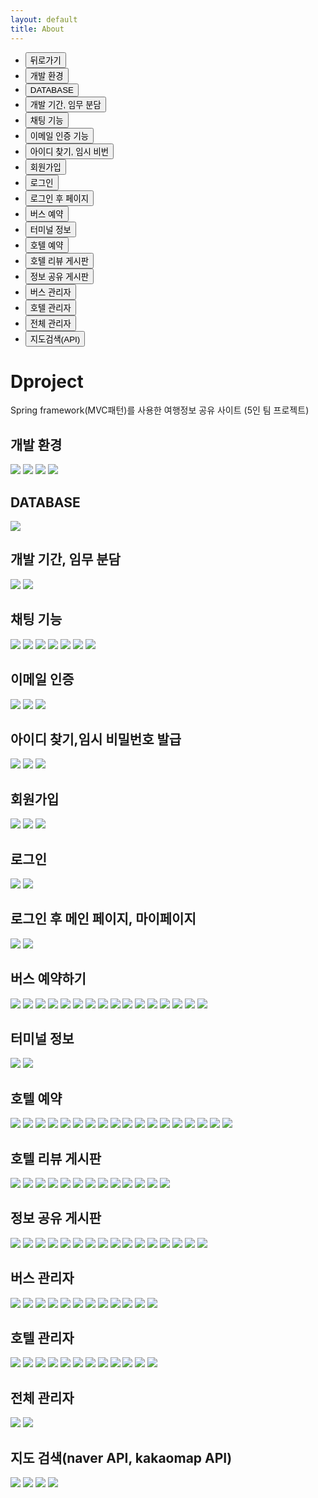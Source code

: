```yaml
---
layout: default
title: About
---
```


  <div class="floating-menu">
        <ul>
            <li class="m">  <button  onclick="history.go(-1);">뒤로가기</button></li>
            <li class="m">  <button  onclick="fnMove('1')">개발 환경</button></li>
            <li class="m">  <button onclick="fnMove('2')">DATABASE</button></li>
            <li class="m">  <button onclick="fnMove('3')">개발 기간, 임무 분담</button></li>
            <li class="m">  <button  onclick="fnMove('4')">채팅 기능</button></li>
            <li class="m">  <button onclick="fnMove('5')">이메일 인증 기능</button></li>
            <li class="m">  <button onclick="fnMove('6')">아이디 찾기, 임시 비번</button></li>
            <li class="m">  <button  onclick="fnMove('7')">회원가입</button></li>
            <li class="m">  <button onclick="fnMove('8')">로그인</button></li>
            <li class="m">  <button onclick="fnMove('9')">로그인 후 페이지</button></li>
            <li class="m">  <button  onclick="fnMove('10')">버스 예약</button></li>
            <li class="m">  <button onclick="fnMove('11')">터미널 정보</button></li>
            <li class="m">  <button onclick="fnMove('12')">호텔 예약</button></li>
            <li class="m">  <button onclick="fnMove('13')">호텔 리뷰 게시판</button></li>
            <li class="m">  <button onclick="fnMove('14')">정보 공유 게시판</button></li>
            <li class="m">  <button onclick="fnMove('15')">버스 관리자</button></li>
            <li class="m">  <button onclick="fnMove('16')">호텔 관리자</button></li>
            <li class="m">  <button onclick="fnMove('17')">전체 관리자</button></li>
            <li class="m">  <button onclick="fnMove('18')">지도검색(API)</button></li>
        </ul>
    </div>

<h1>Dproject</h1>
<p class="message">
Spring framework(MVC패턴)를 사용한 여행정보 공유 사이트 (5인 팀 프로젝트)
</p>
  <div id="div1">
  <h2>개발 환경</h2>
  <img src="../public/dproj_img/4.JPG">
  <img src="../public/dproj_img/5.JPG">
  <img src="../public/dproj_img/6.JPG">
  <img src="../public/dproj_img/7.JPG" >
  </div>


  <div id="div2">
  <h2>DATABASE</h2>
  <img src="../public/dproj_img/8.JPG" >
  </div>

  <div id="div3">
  <h2>개발 기간, 임무 분담</h2>
  <img src="../public/dproj_img/3.JPG" >
  <img src="../public/dproj_img/1.JPG" >
  </div>


  <div id="div4">
  <h2>채팅 기능</h2>
  <img src="../public/dproj_img/9.JPG">
  <img src="../public/dproj_img/10.JPG">
  <img src="../public/dproj_img/11.JPG">
  <img src="../public/dproj_img/12.JPG">
  <img src="../public/dproj_img/13.JPG">
  <img src="../public/dproj_img/14.JPG">
  <img src="../public/dproj_img/15.JPG">
  </div>



  <div id="div5">
  <h2>이메일 인증</h2>
  <img src="../public/dproj_img/16.JPG">
  <img src="../public/dproj_img/17.JPG">
  <img src="../public/dproj_img/18.JPG">
  </div>



  <div id="div6">
  <h2>아이디 찾기,임시 비밀번호 발급</h2>
  <img src="../public/dproj_img/68.JPG">
  <img src="../public/dproj_img/19.JPG">
  <img src="../public/dproj_img/20.JPG">
  </div>



  <div id="div7">
  <h2>회원가입</h2>
  <img src="../public/dproj_img/63.JPG">
  <img src="../public/dproj_img/64.JPG">
  <img src="../public/dproj_img/65.JPG">
  </div>



  <div id="div8">
  <h2>로그인</h2>
  <img src="../public/dproj_img/66.JPG">
  <img src="../public/dproj_img/67.JPG">
  </div>



  <div id="div9">
  <h2>로그인 후 메인 페이지, 마이페이지</h2>
  <img src="../public/dproj_img/70.JPG">
  <img src="../public/dproj_img/71.JPG">
  </div>



  <div id="div10">
  <h2>버스 예약하기</h2>
  <img src="../public/dproj_img/72.JPG">
  <img src="../public/dproj_img/73.JPG">
  <img src="../public/dproj_img/74.JPG">
  <img src="../public/dproj_img/75.JPG">
  <img src="../public/dproj_img/76.JPG">
  <img src="../public/dproj_img/77.JPG">
  <img src="../public/dproj_img/78.JPG">
  <img src="../public/dproj_img/79.JPG">
  <img src="../public/dproj_img/80.JPG">
  <img src="../public/dproj_img/81.JPG">
  <img src="../public/dproj_img/82.JPG">
  <img src="../public/dproj_img/83.JPG">
  <img src="../public/dproj_img/84.JPG">
  <img src="../public/dproj_img/85.JPG">
  <img src="../public/dproj_img/86.JPG">
  <img src="../public/dproj_img/87.JPG">
  </div>



  <div id="div11">
  <h2>터미널 정보</h2>
  <img src="../public/dproj_img/88.JPG">
  <img src="../public/dproj_img/89.JPG">
  </div>



  <div id="div12">
  <h2>호텔 예약</h2>
  <img src="../public/dproj_img/91.JPG">
  <img src="../public/dproj_img/92.JPG">
  <img src="../public/dproj_img/93.JPG">
  <img src="../public/dproj_img/94.JPG">
  <img src="../public/dproj_img/95.JPG">
  <img src="../public/dproj_img/96.JPG">
  <img src="../public/dproj_img/97.JPG">
  <img src="../public/dproj_img/98.JPG">
  <img src="../public/dproj_img/99.JPG">
  <img src="../public/dproj_img/100.JPG">
  <img src="../public/dproj_img/101.JPG">
  <img src="../public/dproj_img/102.JPG">
  <img src="../public/dproj_img/103.JPG">
  <img src="../public/dproj_img/104.JPG">
  <img src="../public/dproj_img/105.JPG">
  <img src="../public/dproj_img/106.JPG">
  <img src="../public/dproj_img/107.JPG">
  <img src="../public/dproj_img/108.JPG">
  </div>



  <div id="div13">
  <h2>호텔 리뷰 게시판</h2>
  <img src="../public/dproj_img/44.JPG">
  <img src="../public/dproj_img/45.JPG">
  <img src="../public/dproj_img/46.JPG">
  <img src="../public/dproj_img/47.JPG">
  <img src="../public/dproj_img/48.JPG">
  <img src="../public/dproj_img/49.JPG">
  <img src="../public/dproj_img/50.JPG">
  <img src="../public/dproj_img/51.JPG">
  <img src="../public/dproj_img/52.JPG">
  <img src="../public/dproj_img/53.JPG">
  <img src="../public/dproj_img/54.JPG">
  <img src="../public/dproj_img/55.JPG">
  <img src="../public/dproj_img/56.JPG">
  </div>



  <div id="div14">
  <h2>정보 공유 게시판</h2>
  <img src="../public/dproj_img/109.JPG">
  <img src="../public/dproj_img/110.JPG">
  <img src="../public/dproj_img/111.JPG">
  <img src="../public/dproj_img/112.JPG">
  <img src="../public/dproj_img/113.JPG">
  <img src="../public/dproj_img/114.JPG">
  <img src="../public/dproj_img/115.JPG">
  <img src="../public/dproj_img/116.JPG">
  <img src="../public/dproj_img/117.JPG">
  <img src="../public/dproj_img/118.JPG">
  <img src="../public/dproj_img/119.JPG">
  <img src="../public/dproj_img/120.JPG">
  <img src="../public/dproj_img/121.JPG">
  <img src="../public/dproj_img/122.JPG">
  <img src="../public/dproj_img/123.JPG">
  <img src="../public/dproj_img/124.JPG">
  </div>



  <div id="div15">
  <h2>버스 관리자</h2>
  <img src="../public/dproj_img/21.JPG">
  <img src="../public/dproj_img/22.JPG">
  <img src="../public/dproj_img/23.JPG">
  <img src="../public/dproj_img/24.JPG">
  <img src="../public/dproj_img/25.JPG">
  <img src="../public/dproj_img/26.JPG">
  <img src="../public/dproj_img/27.JPG">
  <img src="../public/dproj_img/28.JPG">
  <img src="../public/dproj_img/29.JPG">
  <img src="../public/dproj_img/30.JPG">
  <img src="../public/dproj_img/31.JPG">
  <img src="../public/dproj_img/32.JPG">
  </div>




  <div id="div16">
  <h2>호텔 관리자</h2>
  <img src="../public/dproj_img/33.JPG">
  <img src="../public/dproj_img/34.JPG">
  <img src="../public/dproj_img/35.JPG">
  <img src="../public/dproj_img/36.JPG">
  <img src="../public/dproj_img/37.JPG">
  <img src="../public/dproj_img/38.JPG">
  <img src="../public/dproj_img/39.JPG">
  <img src="../public/dproj_img/40.JPG">
  <img src="../public/dproj_img/41.JPG">
  <img src="../public/dproj_img/42.JPG">
  <img src="../public/dproj_img/43.JPG">
  <img src="../public/dproj_img/44.JPG">
  </div>




  <div id="div17">
  <h2>전체 관리자</h2>
  <img src="../public/dproj_img/57.JPG">
  <img src="../public/dproj_img/58.JPG">
  </div>




  <div id="div18">
  <h2>지도 검색(naver API, kakaomap API)</h2>
  <img src="../public/dproj_img/59.JPG">
  <img src="../public/dproj_img/60.JPG">
  <img src="../public/dproj_img/61.JPG">
  <img src="../public/dproj_img/62.JPG">
  </div>
